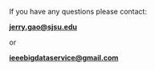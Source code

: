 If you have any questions please contact: 

**jerry.gao@sjsu.edu**

or 

**ieeebigdataservice@gmail.com**
